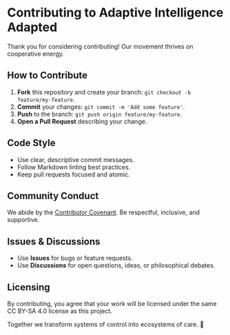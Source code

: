 # Contributing to Adaptive Intelligence Adapted

Thank you for considering contributing! Our movement thrives on cooperative energy.

## How to Contribute
1. **Fork** this repository and create your branch: `git checkout -b feature/my-feature`.
2. **Commit** your changes: `git commit -m 'Add some feature'`.
3. **Push** to the branch: `git push origin feature/my-feature`.
4. **Open a Pull Request** describing your change.

## Code Style
- Use clear, descriptive commit messages.
- Follow Markdown linting best practices.
- Keep pull requests focused and atomic.

## Community Conduct
We abide by the [Contributor Covenant](https://www.contributor-covenant.org/version/2/1/code_of_conduct/). Be respectful, inclusive, and supportive.

## Issues & Discussions
- Use **Issues** for bugs or feature requests.
- Use **Discussions** for open questions, ideas, or philosophical debates.

## Licensing
By contributing, you agree that your work will be licensed under the same CC BY-SA 4.0 license as this project.

Together we transform systems of control into ecosystems of care. 🌱

